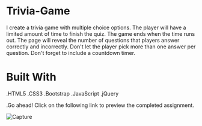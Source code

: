 # Trivia-Game

I create a trivia game  with multiple choice options. The player will have a limited amount of time to finish the quiz. The game ends when the time runs out. The page will reveal the number of questions that players answer correctly and incorrectly. Don't let the player pick more than one answer per question. Don't forget to include a countdown timer.

# Built With
.HTML5
.CSS3
.Bootstrap 
.JavaScript
.jQuery

.Go ahead! Click on the following link to preview the completed assignment.
  

![Capture](https://user-images.githubusercontent.com/39536292/56621367-2cd69300-65fa-11e9-97e3-e0db05363a51.GIF)
